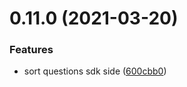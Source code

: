 # 0.11.0 (2021-03-20)


### Features

* sort questions sdk side ([600cbb0](https://github.com/Extream-SaaS/ex-sdk/commit/600cbb0fc095e2a0a65f61c15c7f46e4e197a229))



